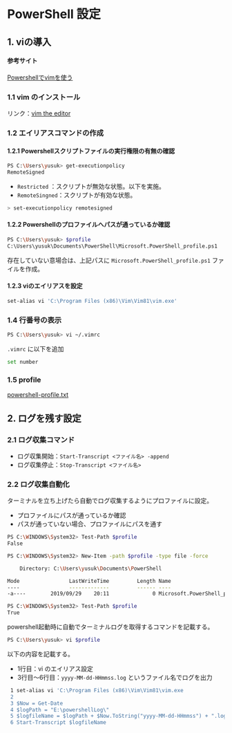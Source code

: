# PowerShell 設定

## 1. viの導入
#### 参考サイト
[Powershellでvimを使う](https://qiita.com/shuhoyo/items/d9966e12976275f20c24)

### 1.1 vim のインストール
リンク：[vim the editor](https://www.vim.org/download.php)

### 1.2 エイリアスコマンドの作成
#### 1.2.1 Powershellスクリプトファイルの実行権限の有無の確認
```bash
PS C:\Users\yusuk> get-executionpolicy
RemoteSigned
```
- `Restricted` ：スクリプトが無効な状態。以下を実施。
- `RemoteSingned`：スクリプトが有効な状態。
```bash
> set-executionpolicy remotesigned
```
#### 1.2.2 Powershellのプロファイルへパスが通っているか確認
```bash
PS C:\Users\yusuk> $profile
C:\Users\yusuk\Documents\PowerShell\Microsoft.PowerShell_profile.ps1
```
存在していない意場合は、上記パスに `Microsoft.PowerShell_profile.ps1` ファイルを作成。

#### 1.2.3 viのエイリアスを設定
```bash
set-alias vi 'C:\Program Files (x86)\Vim\Vim81\vim.exe'
````

### 1.4 行番号の表示
```bash
PS C:\Users\yusuk> vi ~/.vimrc 
```
`.vimrc` に以下を追加
```bash
set number
```

### 1.5 profile
[powershell-profile.txt](./powershell-profile.txt)


## 2. ログを残す設定
### 2.1 ログ収集コマンド
- ログ収集開始：`Start-Transcript <ファイル名> -append`
- ログ収集停止：`Stop-Transcript <ファイル名>`



### 2.2 ログ収集自動化
ターミナルを立ち上げたら自動でログ収集するようにプロファイルに設定。
- プロファイルにパスが通っているか確認
- パスが通っていない場合、プロファイルにパスを通す
```bash
PS C:\WINDOWS\System32> Test-Path $profile
False

PS C:\WINDOWS\System32> New-Item -path $profile -type file -force

    Directory: C:\Users\yusuk\Documents\PowerShell

Mode                LastWriteTime         Length Name
----                -------------         ------ ----
-a----        2019/09/29    20:11              0 Microsoft.PowerShell_profile.ps1

PS C:\WINDOWS\System32> Test-Path $profile
True
```

powershell起動時に自動でターミナルログを取得するコマンドを記載する。
```bash
PS C:\Users\yusuk> vi $profile
```
以下の内容を記載する。
- 1行目：vi のエイリアス設定
- 3行目～6行目：`yyyy-MM-dd-HHmmss.log` というファイル名でログを出力

```bash
 1 set-alias vi 'C:\Program Files (x86)\Vim\Vim81\vim.exe
 2
 3 $Now = Get-Date
 4 $logPath = "E:\powershellLog\"
 5 $logfileName = $logPath + $Now.ToString("yyyy-MM-dd-HHmmss") + ".log"
 6 Start-Transcript $logfileName
 ```
